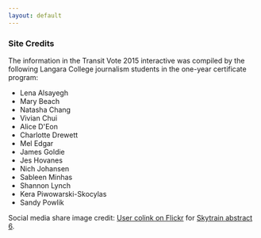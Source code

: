 ```yaml
---
layout: default
---
```


### Site Credits

The information in the Transit Vote 2015 interactive was compiled by the following Langara College journalism students in the one-year certificate program:

* Lena Alsayegh
* Mary Beach
* Natasha Chang
* Vivian Chui
* Alice D'Eon
* Charlotte Drewett 
* Mel Edgar
* James Goldie
* Jes Hovanes
* Nich Johansen
* Sableen Minhas
* Shannon Lynch
* Kera Piwowarski-Skocylas
* Sandy Powlik

Social media share image credit: [User colink on Flickr](https://www.flickr.com/photos/colink/) for [Skytrain abstract 6](https://flic.kr/p/bnxKY7).
